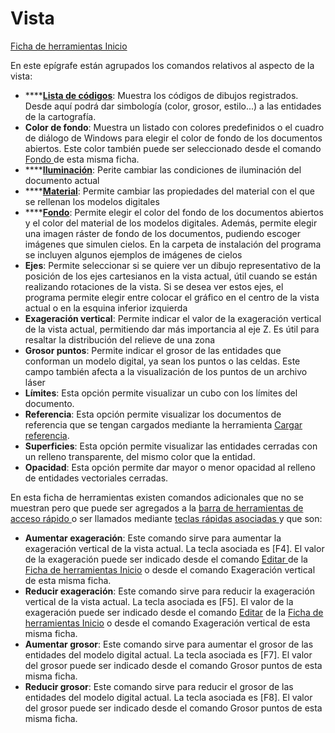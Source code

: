# Vista

[Ficha de herramientas Inicio](./)

En este epígrafe están agrupados los comandos relativos al aspecto de la vista:

* \*\*\*\*[**Lista de códigos**](../../otras-herramientas/lista-de-codigos/): Muestra los códigos de dibujos registrados. Desde aquí podrá dar simbología \(color, grosor, estilo...\) a las entidades de la cartografía.
* **Color de fondo**: Muestra un listado con colores predefinidos o el cuadro de diálogo de Windows para elegir el color de fondo de los documentos abiertos. Este color también puede ser seleccionado desde el comando [Fondo ](../../herramientas-de-visualizacion/color-de-fondo.md)de esta misma ficha.
* \*\*\*\*[**Iluminación**](../../herramientas-de-visualizacion/propiedades-de-iluminacion.md): Perite cambiar las condiciones de iluminación del documento actual
* \*\*\*\*[**Material**](../../herramientas-de-visualizacion/propiedades-de-material.md): Permite cambiar las propiedades del material con el que se rellenan los modelos digitales
* \*\*\*\*[**Fondo**](../../herramientas-de-visualizacion/color-de-fondo.md): Permite elegir el color del fondo de los documentos abiertos y el color del material de los modelos digitales. Además, permite elegir una imagen ráster de fondo de los documentos, pudiendo escoger imágenes que simulen cielos. En la carpeta de instalación del programa se incluyen algunos ejemplos de imágenes de cielos
* **Ejes**: Permite seleccionar si se quiere ver un dibujo representativo de la posición de los ejes cartesianos en la vista actual, útil cuando se están realizando rotaciones de la vista. Si se desea ver estos ejes, el programa permite elegir entre colocar el gráfico en el centro de la vista actual o en la esquina inferior izquierda
* **Exageración vertical**: Permite indicar el valor de la exageración vertical de la vista actual, permitiendo dar más importancia al eje Z. Es útil para resaltar la distribución del relieve de una zona
* **Grosor puntos**: Permite indicar el grosor de las entidades que conforman un modelo digital, ya sean los puntos o las celdas. Este campo también afecta a la visualización de los puntos de un archivo láser
* **Límites**: Esta opción permite visualizar un cubo con los límites del documento.
* **Referencia**: Esta opción permite visualizar los documentos de referencia que se tengan cargados mediante la herramienta [Cargar referencia](../../operaciones-con-archivos/abrir-archivos-de-referencia.md).
* **Superficies**: Esta opción permite visualizar las entidades cerradas con un relleno transparente, del mismo color que la entidad.
* **Opacidad**: Esta opción permite dar mayor o menor opacidad al relleno de entidades vectoriales cerradas.

En esta ficha de herramientas existen comandos adicionales que no se muestran pero que puede ser agregados a la [barra de herramientas de acceso rápido ](../../cinta-de-herramientas/barra-de-herramientas-de-acceso-rapido.md)o ser llamados mediante [teclas rápidas asociadas ](../../introduccion/teclas-rapidas.md)y que son:

* **Aumentar exageración**: Este comando sirve para aumentar la exageración vertical de la vista actual. La tecla asociada es \[F4\]. El valor de la exageración puede ser indicado desde el comando [Editar ](../../herramientas-de-visualizacion/parametros-de-perspectiva.md)de la [Ficha de herramientas Inicio](./) o desde el comando Exageración vertical de esta misma ficha.
* **Reducir exageración**: Este comando sirve para reducir la exageración vertical de la vista actual. La tecla asociada es \[F5\]. El valor de la exageración puede ser indicado desde el comando [Editar](../../herramientas-de-visualizacion/parametros-de-perspectiva.md) de la [Ficha de herramientas Inicio](./) o desde el comando Exageración vertical de esta misma ficha.
* **Aumentar grosor**: Este comando sirve para aumentar el grosor de las entidades del modelo digital actual. La tecla asociada es \[F7\]. El valor del grosor puede ser indicado desde el comando Grosor puntos de esta misma ficha.
* **Reducir grosor**: Este comando sirve para reducir el grosor de las entidades del modelo digital actual. La tecla asociada es \[F8\]. El valor del grosor puede ser indicado desde el comando Grosor puntos de esta misma ficha.


